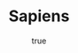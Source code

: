 ---
title:     Sapiens
author: 
  first:   Yuval 
  middle:  Noah
  last:    Harari
published: 2014-01-01 
goodreads: https://www.goodreads.com/book/show/23692271-sapiens?ac=1&from_search=true
img: https://images.gr-assets.com/books/1420585954l/23692271.jpg
status: current-first-read
read:   # must order recent first
  - start: 2014-06-15 
    end:   # YYYY-MM-DD
type: non-fiction
tags: # library, own-this, scifi, fantasy, historical-fiction
  - non-fiction
  - history
  - anthropology
  - library
---